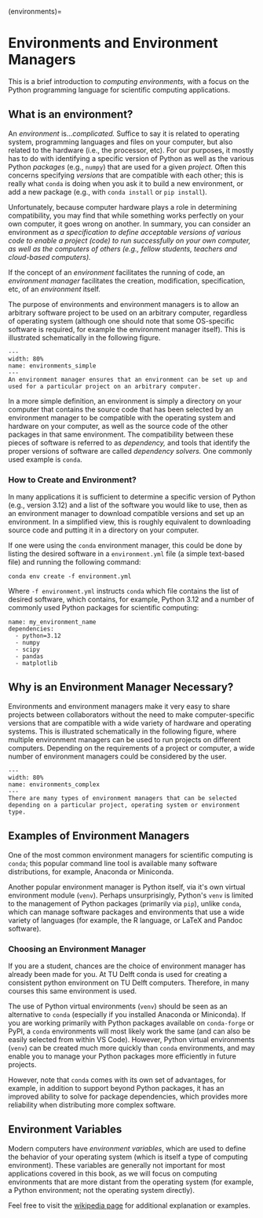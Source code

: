 (environments)=
# Environments and Environment Managers

This is a brief introduction to _computing environments,_ with a focus on the Python programming language for scientific computing applications.

## What is an environment?

An _environment_ is..._complicated._ Suffice to say it is related to operating system, programming languages and files on your computer, but also related to the hardware (i.e., the processor, etc). For our purposes, it mostly has to do with identifying a specific version of Python as well as the various Python _packages_ (e.g., `numpy`) that are used for a given _project._ Often this concerns specifying _versions_ that are compatible with each other; this is really what `conda` is doing when you ask it to build a new environment, or add a new package (e.g., with `conda install` or `pip install`).

Unfortunately, because computer hardware plays a role in determining compatibility, you may find that while something works perfectly on your own computer, it goes wrong on another. In summary, you can consider an environment as _a specification to define acceptable versions of various code to enable a project (code) to run successfully on your own computer, as well as the computers of others (e.g., fellow students, teachers and cloud-based computers)._

If the concept of an _environment_ facilitates the running of code, an _environment manager_ facilitates the creation, modification, specification, etc, of an _environment_ itself.

The purpose of environments and environment managers is to allow an arbitrary software project to be used on an arbitrary computer, regardless of operating system (although one should note that some OS-specific software is required, for example the environment manager itself). This is illustrated schematically in the following figure.

```{figure} https://files.mude.citg.tudelft.nl/simple.svg
---
width: 80%
name: environments_simple
---
An environment manager ensures that an environment can be set up and used for a particular project on an arbitrary computer. 
```

In a more simple definition, an environment is simply a directory on your computer that contains the source code that has been selected by an environment manager to be compatible with the operating system and hardware on your computer, as well as the source code of the other packages in that same environment. The compatibility between these pieces of software is referred to as _dependency,_ and tools that identify the proper versions of software are called _dependency solvers._ One commonly used example is `conda`.

### How to Create and Environment?

In many applications it is sufficient to determine a specific version of Python (e.g., version 3.12) and a list of the software you would like to use, then as an environment manager to download compatible versions and set up an environment. In a simplified view, this is roughly equivalent to downloading source code and putting it in a directory on your computer.

If one were using the `conda` environment manager, this could be done by listing the desired software in a `environment.yml` file (a simple text-based file) and running the following command:

```
conda env create -f environment.yml
```

Where `-f environment.yml` instructs `conda` which file contains the list of desired software, which contains, for example, Python 3.12 and a number of commonly used Python packages for scientific computing:
```
name: my_environment_name
dependencies:
  - python=3.12
  - numpy
  - scipy
  - pandas
  - matplotlib
```

## Why is an Environment Manager Necessary?

Environments and environment managers make it very easy to share projects between collaborators without the need to make computer-specific versions that are compatible with a wide variety of hardware and operating systems. This is illustrated schematically in the following figure, where multiple environment managers can be used to run projects on different computers. Depending on the requirements of a project or computer, a wide number of environment managers could be considered by the user.

```{figure} https://files.mude.citg.tudelft.nl/complex.svg
---
width: 80%
name: environments_complex
---
There are many types of environment managers that can be selected depending on a particular project, operating system or environment type.
```

## Examples of Environment Managers

One of the most common environment managers for scientific computing is `conda`; this popular command line tool is available many software distributions, for example, Anaconda or Miniconda.

Another popular environment manager is Python itself, via it's own virtual environment module (`venv`). Perhaps unsurprisingly, Python's `venv` is limited to the management of Python packages (primarily via `pip`), unlike `conda`, which can manage software packages and environments that use a wide variety of languages (for example, the R language, or LaTeX and Pandoc software).

### Choosing an Environment Manager

If you are a student, chances are the choice of environment manager has already been made for you. At TU Delft conda is used for creating a consistent python environment on TU Delft computers. Therefore, in many courses this same environment is used.

The use of Python virtual environments (`venv`) should be seen as an alternative to `conda` (especially if you installed Anaconda or Miniconda). If you are working primarily with Python packages available on `conda-forge` or PyPI, a `conda` environments will most likely work the same (and can also be easily selected from within VS Code). However, Python virtual environments (`venv`) can be created much more quickly than `conda` environments, and may enable you to manage your Python packages more efficiently in future projects.

However, note that `conda` comes with its own set of advantages, for example, in addition to support beyond Python packages, it has an improved ability to solve for package dependencies, which provides more reliability when distributing more complex software.

## Environment Variables

Modern computers have _environment variables_, which are used to define the behavior of your operating system (which is itself a type of computing environment). These variables are generally not important for most applications covered in this book, as we will focus on computing environments that are more distant from the operating system (for example, a Python environment; not the operating system directly).

Feel free to visit the [wikipedia page](https://en.wikipedia.org/wiki/Environment_variable) for additional explanation or examples.
